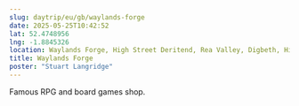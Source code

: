 ```yaml
---
slug: daytrip/eu/gb/waylands-forge
date: 2025-05-25T10:42:52
lat: 52.4748956
lng: -1.8845326
location: Waylands Forge, High Street Deritend, Rea Valley, Digbeth, Highgate, Birmingham, West Midlands, England, B9 4AU, United Kingdom
title: Waylands Forge
poster: "Stuart Langridge"
---
```

Famous RPG and board games shop.
